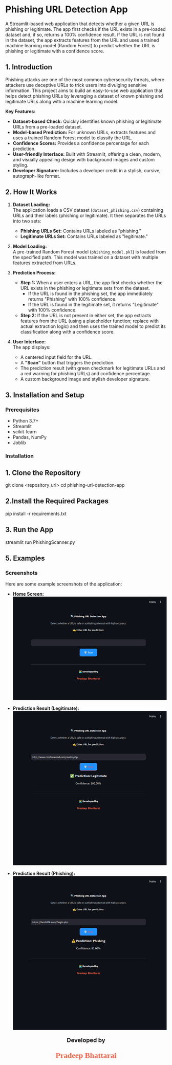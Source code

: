 # Phishing URL Detection App

A Streamlit-based web application that detects whether a given URL is phishing or legitimate. The app first checks if the URL exists in a pre-loaded dataset and, if so, returns a 100% confidence result. If the URL is not found in the dataset, the app extracts features from the URL and uses a trained machine learning model (Random Forest) to predict whether the URL is phishing or legitimate with a confidence score.

## 1. Introduction

Phishing attacks are one of the most common cybersecurity threats, where attackers use deceptive URLs to trick users into divulging sensitive information. This project aims to build an easy-to-use web application that helps detect phishing URLs by leveraging a dataset of known phishing and legitimate URLs along with a machine learning model.

**Key Features:**
- **Dataset-based Check:** Quickly identifies known phishing or legitimate URLs from a pre-loaded dataset.
- **Model-based Prediction:** For unknown URLs, extracts features and uses a trained Random Forest model to classify the URL.
- **Confidence Scores:** Provides a confidence percentage for each prediction.
- **User-friendly Interface:** Built with Streamlit, offering a clean, modern, and visually appealing design with background images and custom styling.
- **Developer Signature:** Includes a developer credit in a stylish, cursive, autograph-like format.

## 2. How It Works

1. **Dataset Loading:**  
   The application loads a CSV dataset (`dataset_phishing.csv`) containing URLs and their labels (phishing or legitimate). It then separates the URLs into two sets:
   - **Phishing URLs Set:** Contains URLs labeled as "phishing."
   - **Legitimate URLs Set:** Contains URLs labeled as "legitimate."

2. **Model Loading:**  
   A pre-trained Random Forest model (`phishing_model.pkl`) is loaded from the specified path. This model was trained on a dataset with multiple features extracted from URLs.

3. **Prediction Process:**  
   - **Step 1:** When a user enters a URL, the app first checks whether the URL exists in the phishing or legitimate sets from the dataset.
     - If the URL is found in the phishing set, the app immediately returns "Phishing" with 100% confidence.
     - If the URL is found in the legitimate set, it returns "Legitimate" with 100% confidence.
   - **Step 2:** If the URL is not present in either set, the app extracts features from the URL (using a placeholder function; replace with actual extraction logic) and then uses the trained model to predict its classification along with a confidence score.
   
4. **User Interface:**  
   The app displays:
   - A centered input field for the URL.
   - A **"Scan"** button that triggers the prediction.
   - The prediction result (with green checkmark for legitimate URLs and a red warning for phishing URLs) and confidence percentage.
   - A custom background image and stylish developer signature.

## 3. Installation and Setup

### Prerequisites
- Python 3.7+
- Streamlit
- scikit-learn
- Pandas, NumPy
- Joblib

### Installation

## 1. Clone the Repository
git clone <repository_url>
cd phishing-url-detection-app

## 2.Install the Required Packages
pip install -r requirements.txt

## 3. Run the App
streamlit run PhishingScanner.py

## 5. Examples

### Screenshots
Here are some example screenshots of the application:

- **Home Screen:**  
  ![Home Screen](./static/home_screen.png)

- **Prediction Result (Legitimate):**  
  ![Legitimate Result](./static/legitimate_result.png)

- **Prediction Result (Phishing):**  
  ![Phishing Result](./static/phishing_result.png)


<div align="center"> <p style="font-size:18px; font-weight:bold;">Developed by</p> <p style="font-size:24px; font-family:cursive; font-weight:bold; color:#ff6347;">Pradeep Bhattarai</p> </div>
